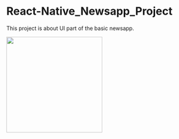 # React-Native_Newsapp_Project

This project is about UI part of the basic newsapp.

<img src=https://user-images.githubusercontent.com/47334942/124666141-42bc8f80-deb6-11eb-813a-b9d9e036f9f2.png width = 250  >

